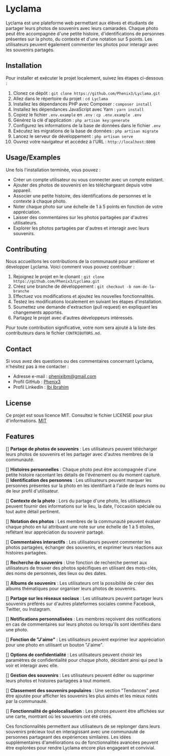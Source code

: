 
# Lyclama

Lyclama est une plateforme web permettant aux élèves et étudiants de partager leurs photos de souvenirs avec leurs camarades. Chaque photo peut être accompagnée d'une petite histoire, d'identifications de personnes présentes sur la photo, du contexte et d'une notation sur 5 points. Les utilisateurs peuvent également commenter les photos pour interagir avec les souvenirs partagés.


## Installation

Pour installer et exécuter le projet localement, suivez les étapes ci-dessous :

1. Clonez ce dépôt : `git clone https://github.com/Phenix3/Lyclama.git`
2. Allez dans le répertoire du projet : `cd Lyclama`
3. Installez les dépendances PHP avec Composer : `composer install`
4. Installez les dépendances JavaScript avec Yarn : `yarn install`
5. Copiez le fichier `.env.example` en `.env` : `cp .env.example .env`
6. Générez la clé d'application : `php artisan key:generate`
7. Configurez les informations de la base de données dans le fichier `.env`
8. Exécutez les migrations de la base de données : `php artisan migrate`
9. Lancez le serveur de développement : `php artisan serve`
10. Ouvrez votre navigateur et accédez à l'URL : `http://localhost:8000`
    
## Usage/Examples

Une fois l'installation terminée, vous pouvez :

* Créer un compte utilisateur ou vous connecter avec un compte existant.
* Ajouter des photos de souvenirs en les téléchargeant depuis votre appareil.
* Associer une petite histoire, des identifications de personnes et le contexte à chaque photo.
* Noter chaque photo sur une échelle de 1 à 5 points en fonction de votre appréciation.
* Laisser des commentaires sur les photos partagées par d'autres utilisateurs.
* Explorer les photos partagées par d'autres et interagir avec leurs souvenirs.


## Contributing

Nous accueillons les contributions de la communauté pour améliorer et développer Lyclama. Voici comment vous pouvez contribuer :

1. Rejoignez le projet en le clonant : `git clone https://github.com/Phenix3/Lyclama.git`
2. Créez une branche de développement : `git checkout -b nom-de-la-branche`
3. Effectuez vos modifications et ajoutez les nouvelles fonctionnalités.
4. Testez les modifications localement en suivant les étapes d'installation.
5. Soumettez une demande d'extraction (pull request) en expliquant les changements apportés.
6. Partagez le projet avec d'autres développeurs intéressés.

Pour toute contribution significative, votre nom sera ajouté à la liste des contributeurs dans le fichier `CONTRIBUTORS.md.`
## Contact

Si vous avez des questions ou des commentaires concernant Lyclama, n'hésitez pas à me contacter :

* Adresse e-mail : phenixibm@gmail.com
* Profil GitHub : [Phenix3](https://github.com/Phenix3)
* Profil LinkedIn : [Ibi Ibrahim](https://linkedin.com/ibi-ibrahim)
## License


Ce projet est sous licence MIT. Consultez le fichier LICENSE pour plus d'informations.
[MIT](https://choosealicense.com/licenses/mit/)


## Features

[] **Partage de photos de souvenirs** : Les utilisateurs peuvent télécharger leurs photos de souvenirs et les partager avec d'autres membres de la communauté.

[] **Histoires personnelles** : Chaque photo peut être accompagnée d'une petite histoire racontant les détails de l'événement ou du moment capturé.
[] **Identification des personnes** : Les utilisateurs peuvent marquer les personnes présentes sur la photo en les identifiant à l'aide de leurs noms ou de leur profil d'utilisateur.

[] **Contexte de la photo** : Lors du partage d'une photo, les utilisateurs peuvent fournir des informations sur le lieu, la date, l'occasion spéciale ou tout autre détail pertinent.

[] **Notation des photos** : Les membres de la communauté peuvent évaluer chaque photo en lui attribuant une note sur une échelle de 1 à 5 étoiles, reflétant leur appréciation du souvenir partagé.

[] **Commentaires interactifs** : Les utilisateurs peuvent commenter les photos partagées, échanger des souvenirs, et exprimer leurs réactions aux histoires partagées.

[] **Recherche de souvenirs** : Une fonction de recherche permet aux utilisateurs de trouver des photos spécifiques en utilisant des mots-clés, des noms de personnes, des lieux ou des dates.

[] **Albums de souvenirs** : Les utilisateurs ont la possibilité de créer des albums thématiques pour organiser leurs photos de souvenirs.

[] **Partage sur les réseaux sociaux** : Les utilisateurs peuvent partager leurs souvenirs préférés sur d'autres plateformes sociales comme Facebook, Twitter, ou Instagram.

[] **Notifications personnalisées** : Les membres reçoivent des notifications en cas de commentaires sur leurs photos ou lorsqu'ils sont identifiés dans une photo.

[] **Fonction de "J'aime"** : Les utilisateurs peuvent exprimer leur appréciation pour une photo en utilisant un bouton "J'aime".

[] **Options de confidentialité** : Les utilisateurs peuvent choisir les paramètres de confidentialité pour chaque photo, décidant ainsi qui peut la voir et interagir avec elle.

[] **Gestion des souvenirs** : Les utilisateurs peuvent éditer ou supprimer leurs photos et histoires partagées à tout moment.

[] **Classement des souvenirs populaires** : Une section "Tendances" peut être ajoutée pour afficher les souvenirs les plus aimés et les mieux notés par la communauté.

[] **Fonctionnalité de géolocalisation** : Les photos peuvent être affichées sur une carte, montrant où les souvenirs ont été créés.

Ces fonctionnalités permettent aux utilisateurs de se replonger dans leurs souvenirs précieux tout en interagissant avec une communauté de personnes partageant des expériences similaires. Les idées supplémentaires d'améliorations ou de fonctionnalités avancées peuvent être explorées pour rendre Lyclama encore plus engageant et convivial.

